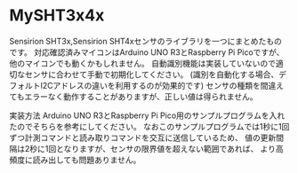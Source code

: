 # MySHT3x4x
Sensirion SHT3x,Sensirion SHT4xセンサのライブラリを一つにまとめたものです。
対応確認済みマイコンはArduino UNO R3とRaspberry Pi Picoですが、他のマイコンでも動くかもしれません。
自動識別機能は実装していないので適切なセンサに合わせて手動で初期化してください。
(識別を自動化する場合、デフォルトI2Cアドレスの違いを利用するのが効果的です)
センサの種類を間違えてもエラーなく動作することがありますが、正しい値は得られません。

実装方法
Arduino UNO R3とRaspberry Pi Pico用のサンプルプログラムを入れたのでそちらを参考にしてください。
なおこのサンプルプログラムでは1秒に1回ずつ計測コマンドと読み取りコマンドを交互に送信しているため、
値の更新間隔は2秒に1回となりますが、センサの限界値を超えない範囲であれば、
より高頻度に読み出しても問題ありません。